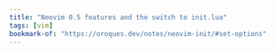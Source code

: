 ```yaml
---
title: "Neovim 0.5 features and the switch to init.lua"
tags: [vim]
bookmark-of: "https://oroques.dev/notes/neovim-init/#set-options"
---
```

